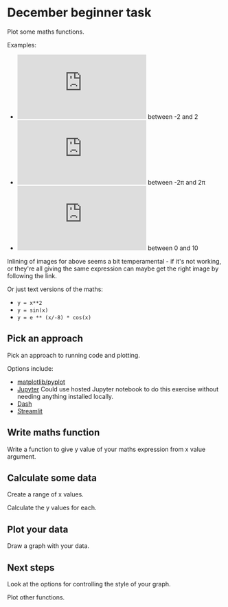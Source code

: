 # December beginner task #

Plot some maths functions. 


Examples:
 * ![y=x^2](http://www.sciweavers.org/tex2img.php?eq=y%3Dx%5E2&bc=White&fc=Black&im=png&fs=18&ff=arev&edit=0) between -2 and 2
 * ![y=sin(x)](http://www.sciweavers.org/tex2img.php?eq=y%3Dsin%28x%29&bc=White&fc=Black&im=png&fs=18&ff=arev&edit=0) between -2π and 2π
 * ![y=e^(-x/8)*cos(x)](http://www.sciweavers.org/tex2img.php?eq=y%3De%5E%7B%5Cfrac%7B-x%7D%7B8%7D%7D%20cos%28x%29&bc=White&fc=Black&im=png&fs=18&ff=arev&edit=0) between 0 and 10
 
 Inlining of images for above seems a bit temperamental - if it's not working, or they're all giving the same expression can maybe get the right image by following the link. 
 
 Or just text versions of the maths:
  * `y = x**2`
  * `y = sin(x)`
  * `y = e ** (x/-8) * cos(x)`

## Pick an approach

Pick an approach to running code and plotting.

Options include:
 * [matplotlib/pyplot](https://matplotlib.org/tutorials/introductory/pyplot.html)
 * [Jupyter](https://jupyter.org/) Could use hosted Jupyter notebook to do this exercise without needing anything installed locally. 
 * [Dash](https://dash.plotly.com/)
 * [Streamlit](https://www.streamlit.io/)
 
## Write maths function

Write a function to give y value of your maths expression from x value argument. 

## Calculate some data

Create a range of x values. 

Calculate the y values for each.

## Plot your data

Draw a graph with your data. 

## Next steps

Look at the options for controlling the style of your graph. 

Plot other functions.


